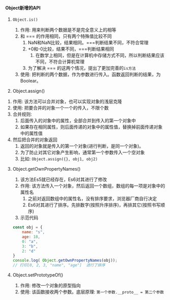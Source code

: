 
#### Object新增的API

1. `Object.is()`
   1) 作用: 用来判断两个数据是不是完全意义上的相等
   2) 和 === 的作用相同，只有两个特殊值比较不同
      1) NaN和NaN比较，结果相同。===判断结果不同，不符合常理
      2) +0和-0比较，结果不同，===判断结果相同
         1) 在数学上相同，但是在计算机中存储方式不同，所以判断结果应该不同，不符合计算机常理
      3) 为了解决 === 的这两个情况，提出了更加完善的`is方法`
   3) 使用: 把判断的两个数据，作为参数进行传入。函数返回判断的结果，为Boolear。


2. Object.assign()
  1) 作用: 该方法可以合并对象，也可以实现对象的浅层克隆
  2) 使用: 把要合并的对象一个一个的传入，不限个数
  3) 合并规则: 
     1) 后面传入的对象中的属性，全部合并到传入的第一个对象中
     2) 如果存在相同属性，则后面传递的对象中的属性值，替换掉前面传递对象中的属性值
  4) 然后把合并的对象返回
     1) 返回的对象就是传入的第一个对象(进行判断，是同一个对象)。
     2) 为了防止对其它对象产生影响，通常第一个参数传入一个空对象
     3) 比如: `Object.assign({}, obj1, obj2)`
     

3. Object.getOwnPropertyNames()
   1) 该方法Es5就已经存在，Es6对其进行了修改
   2) 作用: 该方法传入一个对象，然后返回一个数组，数组的每一项是对象中的属性名
      1) 之前对返回数组中的属性名，没有排序要求，浏览器厂商自行决定
      2) Es6对其进行了排序。先排数字(按照升序排序)，再排其它(按照书写顺序)
   3) 示范代码
   ```js
   const obj = {
       name: "s",
       age: 18,
       0: "a",
       3: "b",
       2: "d"
   }
   console.log( Object.getOwnPropertyNames(obj));
   // 打印[0, 2, 3, "name", "age"]  进行了排序
   ```


4. Object.setPrototypeOf()
   1) 作用: 修改一个对象的原型指向
   2) 使用: 该函数接收两个参数。底层原理: `第一个参数.__proto__ = 第二个参数`





